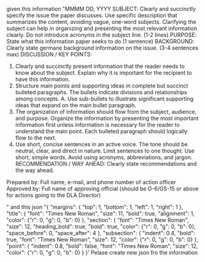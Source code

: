 given this information "MMMM DD, YYYY
SUBJECT: Clearly and succinctly specify the issue the paper discusses. Use specific description that summarizes the content, avoiding vague, one-word subjects. Clarifying the subject can help in organizing and presenting the most relevant information clearly. Do not introduce acronyms in the subject line. (1-2 lines)
PURPOSE: State what this information paper seeks to do (1 sentence)
BACKGROUND: Clearly state germane background information on the issue. (3-4 sentences max)
DISCUSSION / KEY POINTS:
1.	Clearly and succinctly present information that the reader needs to know about the subject. Explain why it is important for the recipient to have this information.
2.	Structure main points and supporting ideas in complete but succinct bulleted paragraphs. The bullets indicate divisions and relationships among concepts.
A.	Use sub-bullets to illustrate significant supporting ideas that expand on the main bullet paragraph.
3.	The organization of information should flow from the subject, audience, and purpose. Organize the information by presenting the most important information first unless information is necessary for the reader to understand the main point. Each bulleted paragraph should logically flow to the next.
4.	Use short, concise sentences in an active voice. The tone should be neutral, clear, and direct in nature. Limit sentences to one thought. Use short, simple words. Avoid using acronyms, abbreviations, and jargon.
RECOMMENDATION / WAY AHEAD: Clearly state recommendations and the way ahead.








Prepared by: Full name, e-mail, and phone number of action officer
Approved by: Full name of approving official (should be O-6/GS-15 or above for actions going to the DLA Director)

" and this json "{
    "margins": {
        "top": 1,
        "bottom": 1,
        "left": 1,
        "right": 1
    },
    "title": {
        "font": "Times New Roman",
        "size": 11,
        "bold": true,
        "alignment": 1,
        "color": {"r": 0, "g": 0, "b": 0}
    },
    "section": {
        "font": "Times New Roman",
        "size": 12,
        "heading_bold": true,
        "bold": true,
        "color": {"r": 0, "g": 0, "b": 0},
        "space_before": 0,
        "space_after": 4
    },
    "subsection": {
        "indent": 0.4,
        "bold": true,
        "font": "Times New Roman",
        "size": 12,
        "color": {"r": 0, "g": 0, "b": 0}
    },
    "point": {
        "indent": 0.8,
        "bold": false,
        "font": "Times New Roman",
        "size": 12,
        "color": {"r": 0, "g": 0, "b": 0}
    }
}' Pelase create new json fro the information
